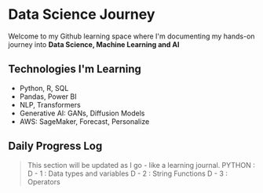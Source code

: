 # Data Science Journey

Welcome to my Github learning space where I'm documenting my hands-on journey into **Data Science, Machine Learning and AI**

## Technologies I'm Learning

- Python, R, SQL
- Pandas, Power BI
- NLP, Transformers
- Generative AI: GANs, Diffusion Models
- AWS: SageMaker, Forecast, Personalize

## Daily Progress Log

> This section will be updated as I go - like a learning journal.
> PYTHON :
> D - 1 : Data types and variables
> D - 2 : String Functions
> D - 3 : Operators
